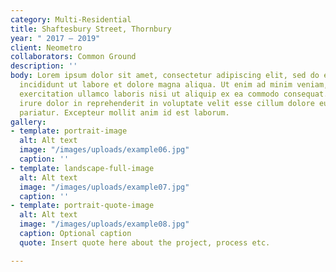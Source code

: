 ```yaml
---
category: Multi-Residential
title: Shaftesbury Street, Thornbury
year: " 2017 — 2019"
client: Neometro
collaborators: Common Ground
description: ''
body: Lorem ipsum dolor sit amet, consectetur adipiscing elit, sed do eiusmod tempor
  incididunt ut labore et dolore magna aliqua. Ut enim ad minim veniam, quis nostrud
  exercitation ullamco laboris nisi ut aliquip ex ea commodo consequat. Duis aute
  irure dolor in reprehenderit in voluptate velit esse cillum dolore eu fugiat nulla
  pariatur. Excepteur mollit anim id est laborum.
gallery:
- template: portrait-image
  alt: Alt text
  image: "/images/uploads/example06.jpg"
  caption: ''
- template: landscape-full-image
  alt: Alt text
  image: "/images/uploads/example07.jpg"
  caption: ''
- template: portrait-quote-image
  alt: Alt text
  image: "/images/uploads/example08.jpg"
  caption: Optional caption
  quote: Insert quote here about the project, process etc.

---
```

